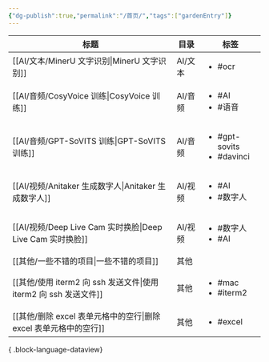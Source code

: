 ```yaml
---
{"dg-publish":true,"permalink":"/首页/","tags":["gardenEntry"]}
---
```


| 标题                                                   | 目录    | 标签                                             |
| ---------------------------------------------------- | ----- | ---------------------------------------------- |
| [[AI/文本/MinerU 文字识别\|MinerU 文字识别]]                | AI/文本 | <ul><li>#ocr</li></ul>                         |
| [[AI/音频/CosyVoice 训练\|CosyVoice 训练]]              | AI/音频 | <ul><li>#AI</li><li>#语音</li></ul>              |
| [[AI/音频/GPT-SoVITS 训练\|GPT-SoVITS 训练]]            | AI/音频 | <ul><li>#gpt-sovits</li><li>#davinci</li></ul> |
| [[AI/视频/Anitaker 生成数字人\|Anitaker 生成数字人]]          | AI/视频 | <ul><li>#AI</li><li>#数字人</li></ul>             |
| [[AI/视频/Deep Live Cam 实时换脸\|Deep Live Cam 实时换脸]]  | AI/视频 | <ul><li>#数字人</li><li>#AI</li></ul>             |
| [[其他/一些不错的项目\|一些不错的项目]]                           | 其他    | <ul></ul>                                      |
| [[其他/使用 iterm2 向 ssh 发送文件\|使用 iterm2 向 ssh 发送文件]] | 其他    | <ul><li>#mac</li><li>#iterm2</li></ul>         |
| [[其他/删除 excel 表单元格中的空行\|删除 excel 表单元格中的空行]]       | 其他    | <ul><li>#excel</li></ul>                       |

{ .block-language-dataview}

